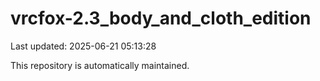 # vrcfox-2.3_body_and_cloth_edition

Last updated: 2025-06-21 05:13:28

This repository is automatically maintained.
